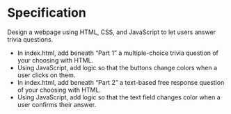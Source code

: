 # Specification

Design a webpage using HTML, CSS, and JavaScript to let users answer trivia questions.

* In index.html, add beneath “Part 1” a multiple-choice trivia question of your choosing with HTML.
* Using JavaScript, add logic so that the buttons change colors when a user clicks on them.
* In index.html, add beneath “Part 2” a text-based free response question of your choosing with HTML.
* Using JavaScript, add logic so that the text field changes color when a user confirms their answer.